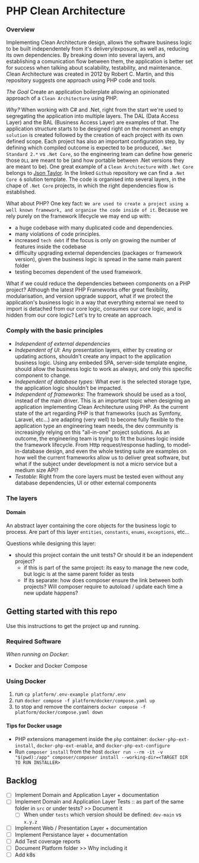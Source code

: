 # PHP Clean Architecture

### Overview
Implementing Clean Architecture design, allows the software business logic to be built independentely from it's delivery/exposure, as well as, reducing its own dependencies. By breaking down into several layers, and establishing a comunication flow between them, the application is better set for success when talking about scalability, testability, and maintenance. Clean Architecture was created in 2012 by Robert C. Martin, and this repository suggests one approach using PHP code and tools.

*The Goal* 
Create an application boilerplate allowing an opinionated approach of a `Clean Architecture` using PHP.

*Why?*
When working with C# and .Net, right from the start we're used to segregating the application into multiple layers. The DAL (Data Access Layer) and the BAL (Business Access Layer) are examples of that. The application structure starts to be designed right on the moment an empty `solution` is created followed by the creation of each project with its own defined scope. Each project has also an important configuration step, by defining which compiled outcome is expected to be produced, `.Net Standard 2.*` vs `.Net Core`, so the engineering team can define how generic those `DLL` are meant to be (and how portable between .Net versions they are meant to be).
One great example of a `Clean Architecture` with `.Net Core` belongs to [Json Taylor](https://github.com/jasontaylordev/CleanArchitecture). In the linked `Github` repository we can find a `.Net Core 6` solution template. The code is organised into several layers, in the chape of `.Net Core` projects, in which the right dependencies flow is established.

What about PHP? 
One key fact: `We are used to create a project using a well known framework, and organise the code inside of it`. Because we rely purely on the framework lifecycle we may end up with:
- a huge codebase with many duplicated code and dependencies.
- many violations of code principles.
- increased `tech debt` if the focus is only on growing the number of features inside the codebase
- difficulty upgrading external dependencies (packages or framework version), given the business logic is spread in the same main parent folder
- testing becomes dependent of the used framework.

What if we could reduce the dependencies between components on a PHP project? Although the latest PHP Frameworks offer great flexibility, modularisation, and version upgrade support, what if we protect the application's business logic in a way that everything external we need to import is detached from our core logic, consumes our core logic, and is hidden from our core logic?
Let's try to create an approach.

### Comply with the basic principles

- *Independent of external dependencies*
- *Independent of UI*: Any presentation layers, either by creating or updating actions, shouldn't create any impact to the application business logic. Using any embeded SPA, server-side template engine, should allow the business logic to work as always, and only this specific component to change.
- *Independent of database types*: What ever is the selected storage type, the application logic shouldn't be impacted.
- *Independent of frameworks*: The framework should be used as a tool, instead of the main driver. 
This is an important topic when designing an application implementing Clean Architecture using PHP. As the current state of the art regarding PHP is that frameworks (such as Symfony, Laravel, etc...) are adapting (very well) to become fully flexible to the application type an engineering team needs, the dev community is increasingly relying on this "all-in-one" project solutions. As an outcome, the engineering team is trying to fit the busines logic inside the framework lifecycle.
From Http request/response hadling, to model-in-database design, and even the whole testing suite are examples on how well the current frameworks allow us to deliver great software, but what if the subject under development is not a micro service but a medium size API?
- *Testable*: Right from the core layers must be tested even without any database dependencies, UI or other external components

### The layers

#### Domain
An abstract layer containing the core objects for the business logic to process. Are part of this layer `entities`, `constants`, `enums`, `exceptions`, etc...

Questions while designing this layer:
- should this project contain the unit tests? Or should it be an independent project?
    - if this is part of the same project: its easy to manage the new code, but logic is at the same parent folder as tests 
    - If its separate: how does composer ensure the link between both projects? Will composer require to autoload / update each time a new update happens?


## Getting started with this repo

Use this instructions to get the project up and running.

### Required Software

*When running on Docker*:
- Docker and Docker Compose

### Using Docker

1. run `cp platform/.env-example platform/.env` 
2. run `docker compose -f platform/docker/compose.yaml up`
3. to stop and remove the containers `docker compose -f platform/docker/compose.yaml down`

#### Tips for Docker usage
- PHP extensions management inside the `php` container: `docker-php-ext-install`,  `docker-php-ext-enable`, and  `docker-php-ext-configure`
- Run `composer install` from the host `docker run --rm -it -v "$(pwd):/app" composer/composer install --working-dir=<TARGET DIR TO RUN INSTALLER>`

## Backlog
- [ ] Implement Domain and Application Layer + documentation
- [ ] Implement Domain and Application Layer Tests :: as part of the same folder in `src` or under tests? >> Document it
    - [ ] When under `tests` which version should be defined: `dev-main` vs `x.y.z`
- [ ] Implement Web / Presentation Layer + documentation
- [ ] Implement Persistance layer + documentation
- [ ] Add Test coverage reports
- [ ] Document Platform folder >> Why including it
- [ ] Add k8s